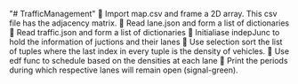 "# TrafficManagement" 
	Import map.csv and frame a 2D array. This csv file has the adjacency matrix.
	Read lane.json and form a list of dictionaries
	Read traffic.json and form a list of dictionaries
	Initialiase indepJunc to hold the information of juctions and their lanes
	Use selection sort the list of tuples where the last index in every tuple is the density of vehicles.
	Use edf func to schedule based on the densities at each lane 
	Print the periods during which respective lanes will remain open (signal-green).
